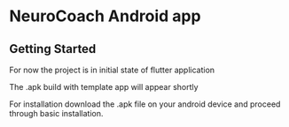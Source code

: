 # NeuroCoach Android app

## Getting Started

For now the project is in initial state of flutter application

The .apk build with template app will appear shortly

For installation download the .apk file on your android device and proceed through basic installation.
